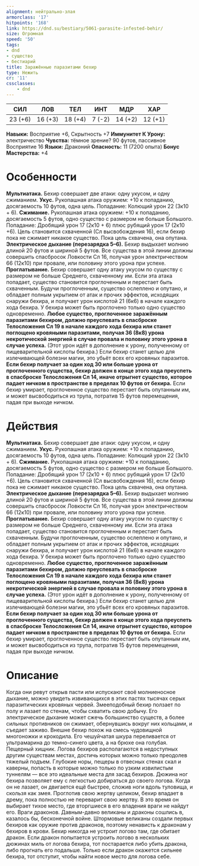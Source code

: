 ```yaml
---
alignment: нейтрально-злая
armorclass: '17'
hitpoints: '168'
link: https://dnd.su/bestiary/5061-parasite-infested-behir/
size: Огромная
speed: '50'
tags:
- dnd
- существо
- бестиарий
title: Заражённые паразитами бехир
type: Нежить
cr: '11'
cssclasses:
    - dnd
---
```



| СИЛ | ЛОВ | ТЕЛ | ИНТ | МДР | ХАР |
|---|---|---|---|---|---|
| 23 (+6) | 16 (+3) | 18 (+4) | 7 (-2) | 14 (+2) | 12 (+1) |
**Навыки:** Восприятие +6, Скрытность +7
**Иммунитет К Урону:** электричество
**Чувства:** тёмное зрение? 90 футов, пассивное Восприятие 16
**Языки:** Драконий
**Опасность:** 11 (7200 опыта)
**Бонус Мастерства:** +4


# Особенности
**Мультиатака.** Бехир совершает две атаки: одну укусом, и одну сжиманием.
**Укус.** Рукопашная атака оружием: +10 к попаданию, досягаемость 10 футов, одна цель. Попадание: Колющий урон 22 (3к10 + 6).
**Сжимание.** Рукопашная атака оружием: +10 к попаданию, досягаемость 5 футов, одно существо с размером не больше Большого. Попадание: Дробящий урон 17 (2к10 + 6) плюс рубящий урон 17 (2к10 +6). Цель становится схваченной (Сл высвобождения 16), если бехир пока не сжимает никакое существо. Пока цель схвачена, она опутана.
**Электрическое дыхание (перезарядка 5–6).** Бехир выдыхает молнию длиной 20 футов и шириной 5 футов. Все существа в этой линии должны совершить спасбросок Ловкости Сл 16, получая урон электричеством 66 (12к10) при провале, или половину этого урона при успехе.
**Проглатывание.** Бехир совершает одну атаку укусом по существу с размером не больше Среднего, схваченному им. Если эта атака попадает, существо становится проглоченным и перестает быть схваченным. Будучи проглоченным, существо ослеплено и опутано, и обладает полным укрытием от атак и прочих эффектов, исходящих снаружи бехира, и получает урон кислотой 21 (6к6) в начале каждого хода бехира. У бехира может быть проглочено только одно существо одновременно.
**Любое существо, проглоченное заражённым паразитами бехиром, должно преуспевать в спасброске Телосложения Сл 19 в начале каждого хода бехира или станет поглощено кровяными паразитами, получая 36 (8к8) урона некротической энергией в случае провала и половину этого урона в случае успеха.** (Этот урон идёт в дополнение к урону, полученному от пищеварительной кислоты бехира.) Если бехир станет целью для излечивающей болезни магии, это убьёт всех его кровяных паразитов.
**Если бехир получает за один ход 30 или больше урона от проглоченного существа, бехир должен в конце этого хода преуспеть в спасброске Телосложения Сл 14, иначе отрыгнет существо, которое падает ничком в пространстве в пределах 10 футов от бехира.** Если бехир умирает, проглоченное существо перестает быть опутанным им, и может высвободиться из трупа, потратив 15 футов перемещения, падая при выходе ничком.


# Действия
**Мультиатака.** Бехир совершает две атаки: одну укусом, и одну сжиманием.
**Укус.** Рукопашная атака оружием: +10 к попаданию, досягаемость 10 футов, одна цель. Попадание: Колющий урон 22 (3к10 + 6).
**Сжимание.** Рукопашная атака оружием: +10 к попаданию, досягаемость 5 футов, одно существо с размером не больше Большого. Попадание: Дробящий урон 17 (2к10 + 6) плюс рубящий урон 17 (2к10 +6). Цель становится схваченной (Сл высвобождения 16), если бехир пока не сжимает никакое существо. Пока цель схвачена, она опутана.
**Электрическое дыхание (перезарядка 5–6).** Бехир выдыхает молнию длиной 20 футов и шириной 5 футов. Все существа в этой линии должны совершить спасбросок Ловкости Сл 16, получая урон электричеством 66 (12к10) при провале, или половину этого урона при успехе.
**Проглатывание.** Бехир совершает одну атаку укусом по существу с размером не больше Среднего, схваченному им. Если эта атака попадает, существо становится проглоченным и перестает быть схваченным. Будучи проглоченным, существо ослеплено и опутано, и обладает полным укрытием от атак и прочих эффектов, исходящих снаружи бехира, и получает урон кислотой 21 (6к6) в начале каждого хода бехира. У бехира может быть проглочено только одно существо одновременно.
**Любое существо, проглоченное заражённым паразитами бехиром, должно преуспевать в спасброске Телосложения Сл 19 в начале каждого хода бехира или станет поглощено кровяными паразитами, получая 36 (8к8) урона некротической энергией в случае провала и половину этого урона в случае успеха.** (Этот урон идёт в дополнение к урону, полученному от пищеварительной кислоты бехира.) Если бехир станет целью для излечивающей болезни магии, это убьёт всех его кровяных паразитов.
**Если бехир получает за один ход 30 или больше урона от проглоченного существа, бехир должен в конце этого хода преуспеть в спасброске Телосложения Сл 14, иначе отрыгнет существо, которое падает ничком в пространстве в пределах 10 футов от бехира.** Если бехир умирает, проглоченное существо перестает быть опутанным им, и может высвободиться из трупа, потратив 15 футов перемещения, падая при выходе ничком.


# Описание
Когда они ревут открыв пасти или испускают своё молниеносное дыхание, можно увидеть извивающихся в этих пастях тысячах серых паразитических кровяных червей. Змееподобный бехир ползает по полу и лазает по стенам, чтобы схватить свою добычу. Его электрическое дыхание может сжечь большинство существ, а более сильных противников он сжимает, обернувшись вокруг них кольцами, и съедает заживо. Внешне бехир похож на смесь чудовищной многоножки и крокодила. Его чешуйчатая шкура переливается от ультрамарина до темно-синего цвета, а на брюхе она голубая. Пещерный хищник. Логова бехиров располагаются в недоступных другим существам местах, достичь которых можно только преодолев тяжелый подъем. Глубокие норы, пещеры в отвесных стенах скал и каверны, попасть в которые можно только по узким извилистым туннелям — все это идеальные места для засад бехиров. Дюжина ног бехира позволяет ему с легкостью добираться до своего логова. Когда он не лазает, он двигается ещё быстрее, сложив ноги вдоль туловища, и скользя как змея. Проглотив свою жертву целиком, бехир впадает в дрему, пока полностью не переварит свою жертву. В это время он выбирает тихое место, где вторгшиеся в его владения враги не найдут его. Враги драконов. Давным-давно великаны и драконы сошлись в, казалось бы, бесконечной войне. Штормовые великаны создали первых бехиров как оружие против драконов, поэтому ненависть к драконам у бехиров в крови. Бехир никогда не устроит логово там, где обитает дракон. Если дракон попытается устроить логово в нескольких дюжинах миль от логова бехира, тот постарается либо убить дракона, либо прогнать его подальше. Только если дракон окажется сильнее бехира, тот отступит, чтобы найти новое место для логова себе.